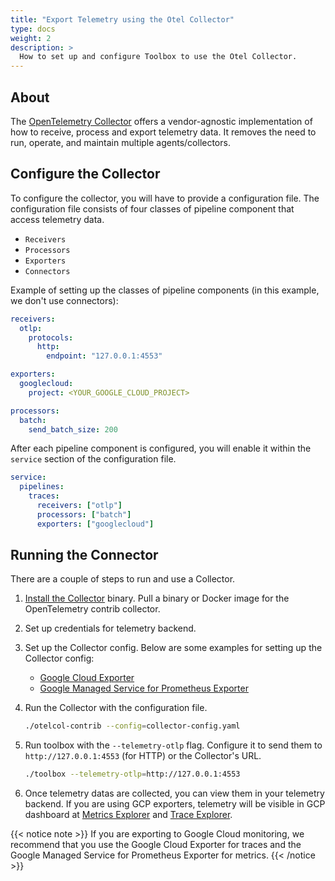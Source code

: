 ```yaml
---
title: "Export Telemetry using the Otel Collector"
type: docs
weight: 2
description: >
  How to set up and configure Toolbox to use the Otel Collector. 
---
```



## About 

The [OpenTelemetry Collector][about-collector] offers a vendor-agnostic
implementation of how to receive, process and export telemetry data. It removes
the need to run, operate, and maintain multiple agents/collectors.

[about-collector]: https://opentelemetry.io/docs/collector/

## Configure the Collector

To configure the collector, you will have to provide a configuration file. The
configuration file consists of four classes of pipeline component that access
telemetry data.
- `Receivers`
- `Processors`
- `Exporters`
- `Connectors`

Example of setting up the classes of pipeline components (in this example, we
don't use connectors):

```yaml
receivers:
  otlp:
    protocols:
      http:
        endpoint: "127.0.0.1:4553"

exporters:
  googlecloud:
    project: <YOUR_GOOGLE_CLOUD_PROJECT>

processors:
  batch:
    send_batch_size: 200
```

After each pipeline component is configured, you will enable it within the
`service` section of the configuration file.

```yaml
service:
  pipelines:
    traces:
      receivers: ["otlp"]
      processors: ["batch"]
      exporters: ["googlecloud"]
```

## Running the Connector

There are a couple of steps to run and use a Collector.

1. [Install the
   Collector](https://opentelemetry.io/docs/collector/installation/) binary.
   Pull a binary or Docker image for the OpenTelemetry contrib collector.

1. Set up credentials for telemetry backend.

1. Set up the Collector config. Below are some examples for setting up the
   Collector config:
    - [Google Cloud Exporter][google-cloud-exporter]
    - [Google Managed Service for Prometheus Exporter][google-prometheus-exporter]

1. Run the Collector with the configuration file.

    ```bash
    ./otelcol-contrib --config=collector-config.yaml
    ```

1. Run toolbox with the `--telemetry-otlp` flag. Configure it to send them to
   `http://127.0.0.1:4553` (for HTTP) or the Collector's URL.

    ```bash
    ./toolbox --telemetry-otlp=http://127.0.0.1:4553
    ```

1. Once telemetry datas are collected, you can view them in your telemetry
   backend. If you are using GCP exporters, telemetry will be visible in GCP
   dashboard at [Metrics Explorer][metrics-explorer] and [Trace
   Explorer][trace-explorer].

  {{< notice note >}}
  If you are exporting to Google Cloud monitoring, we recommend that you use
  the Google Cloud Exporter for traces and the Google Managed Service for
  Prometheus Exporter for metrics.
  {{< /notice >}}

[google-cloud-exporter]:
    https://github.com/open-telemetry/opentelemetry-collector-contrib/tree/main/exporter/googlecloudexporter
[google-prometheus-exporter]:
    https://github.com/open-telemetry/opentelemetry-collector-contrib/tree/main/exporter/googlemanagedprometheusexporter#example-configuration
[metrics-explorer]: https://console.cloud.google.com/monitoring/metrics-explorer
[trace-explorer]: https://console.cloud.google.com/traces
